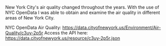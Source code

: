 New York City's air quality changed throughout the years. With the use of NYC OpenData I was able to obtain and examine the air quality in different areas of New York City.

NYC OpenData Air Quality: https://data.cityofnewyork.us/Environment/Air-Quality/c3uy-2p5r
Access the API here: https://data.cityofnewyork.us/resource/c3uy-2p5r.json

